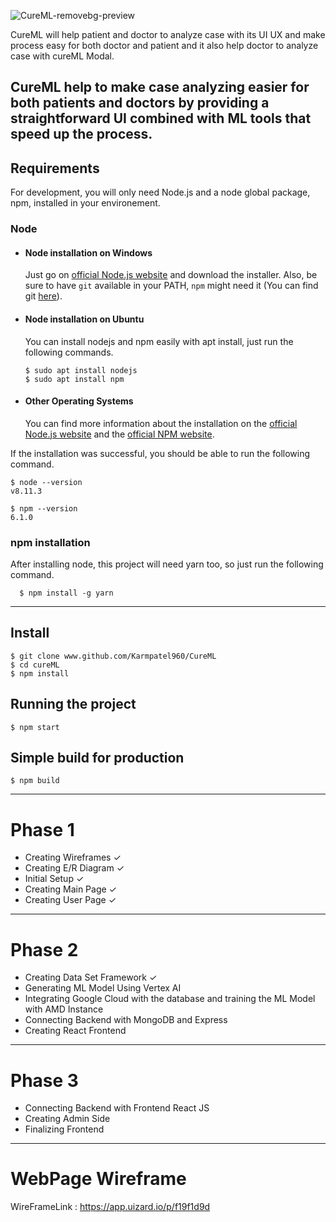 ![CureML-removebg-preview](https://user-images.githubusercontent.com/96860884/225073856-decd48e2-fa3e-4588-87b0-b1035f35e9dd.png)

CureML will help patient and doctor to analyze case with its UI UX and make process easy for both doctor and patient and it also help doctor to analyze case with cureML Modal.

CureML help to make case analyzing easier for both patients and doctors by providing a straightforward UI combined with ML tools that speed up the process.
---
## Requirements

For development, you will only need Node.js and a node global package, npm, installed in your environement.

### Node
- #### Node installation on Windows

  Just go on [official Node.js website](https://nodejs.org/) and download the installer.
Also, be sure to have `git` available in your PATH, `npm` might need it (You can find git [here](https://git-scm.com/)).

- #### Node installation on Ubuntu

  You can install nodejs and npm easily with apt install, just run the following commands.

      $ sudo apt install nodejs
      $ sudo apt install npm

- #### Other Operating Systems
  You can find more information about the installation on the [official Node.js website](https://nodejs.org/) and the [official NPM website](https://npmjs.org/).

If the installation was successful, you should be able to run the following command.

    $ node --version
    v8.11.3

    $ npm --version
    6.1.0


### npm installation
  After installing node, this project will need yarn too, so just run the following command.

      $ npm install -g yarn

---

## Install

    $ git clone www.github.com/Karmpatel960/CureML
    $ cd cureML
    $ npm install

## Running the project

    $ npm start

## Simple build for production

    $ npm build

-----

# Phase 1
- Creating Wireframes ✓
- Creating E/R Diagram ✓
- Initial Setup ✓
- Creating Main Page ✓
- Creating User Page ✓

---
# Phase 2
- Creating Data Set Framework ✓
- Generating ML Model Using Vertex AI
- Integrating Google Cloud with the database and training the ML Model with AMD Instance
- Connecting Backend with MongoDB and Express
- Creating React Frontend

---
# Phase 3
- Connecting Backend with Frontend React JS
- Creating Admin Side
- Finalizing Frontend

---

# WebPage Wireframe
WireFrameLink : https://app.uizard.io/p/f19f1d9d
